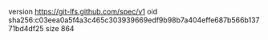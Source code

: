 version https://git-lfs.github.com/spec/v1
oid sha256:c03eea0a5f4a3c465c303939669edf9b98b7a404effe687b566b13771bd4df25
size 864
